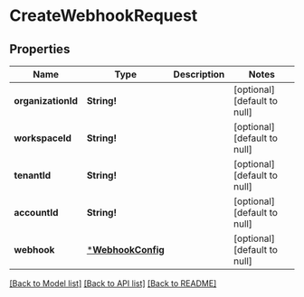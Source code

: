 # CreateWebhookRequest

## Properties
Name | Type | Description | Notes
------------ | ------------- | ------------- | -------------
**organizationId** | **String!** |  | [optional] [default to null]
**workspaceId** | **String!** |  | [optional] [default to null]
**tenantId** | **String!** |  | [optional] [default to null]
**accountId** | **String!** |  | [optional] [default to null]
**webhook** | [***WebhookConfig**](WebhookConfig.md) |  | [optional] [default to null]

[[Back to Model list]](../README.md#documentation-for-models) [[Back to API list]](../README.md#documentation-for-api-endpoints) [[Back to README]](../README.md)


